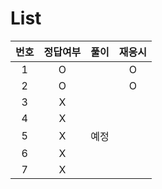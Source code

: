 # List
|번호|정답여부|풀이|재응시|
|:---:|:---:|:---:|:---:|
|1|O||O|
|2|O||O|
|3|X|||
|4|X|||
|5|X|예정||
|6|X|||
|7|X|||
  
